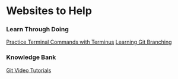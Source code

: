 # Websites to Help

### Learn Through Doing
[Practice Terminal Commands with Terminus](http://web.mit.edu/mprat/Public/web/Terminus/Web/main.html)
[Learning Git Branching](https://learngitbranching.js.org/)

### Knowledge Bank
[Git Video Tutorials](https://github.com/Multishifties/No-Nonsense-Github-Project)
